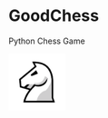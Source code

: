 # GoodChess
Python Chess Game

<img src="https://raw.githubusercontent.com/t0ry003/ChessEngine/master/Documentation/icon-big.png" alt="drawing" width="100"/>
